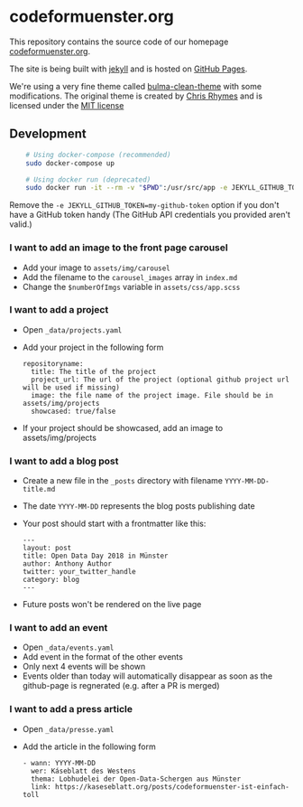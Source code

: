 # codeformuenster.org

This repository contains the source code of our homepage [codeformuenster.org](https://codeformuenster.org/).

The site is being built with [jekyll](https://jekyllrb.com/) and is hosted on [GitHub Pages](https://pages.github.com/).

We're using a very fine theme called [bulma-clean-theme](https://github.com/chrisrhymes/bulma-clean-theme) with some modifications. The original theme is created by [Chris Rhymes](https://www.csrhymes.com/) and is licensed under the [MIT license](https://github.com/chrisrhymes/bulma-clean-theme/blob/master/LICENSE.txt)

## Development

```bash
    # Using docker-compose (recommended)
    sudo docker-compose up

    # Using docker run (deprecated)
    sudo docker run -it --rm -v "$PWD":/usr/src/app -e JEKYLL_GITHUB_TOKEN=my-github-token -p "4000:4000" starefossen/github-pages@sha256:5097d63b50e7a894b694761ded6ace912aa901b98f283824801db649ddb37684 jekyll serve --drafts --unpublished --future --host 0.0.0.0
```

Remove the `-e JEKYLL_GITHUB_TOKEN=my-github-token` option if you don't have a GitHub token handy (The GitHub API credentials you provided aren't valid.)

### I want to add an image to the front page carousel

- Add your image to `assets/img/carousel`
- Add the filename to the `carousel_images` array in `index.md`
- Change the `$numberOfImgs` variable in `assets/css/app.scss`

### I want to add a project

- Open `_data/projects.yaml`
- Add your project in the following form

      repositoryname:
        title: The title of the project
        project_url: The url of the project (optional github project url will be used if missing)
        image: the file name of the project image. File should be in assets/img/projects
        showcased: true/false

- If your project should be showcased, add an image to assets/img/projects

### I want to add a blog post

- Create a new file in the `_posts` directory with filename `YYYY-MM-DD-title.md`
- The date `YYYY-MM-DD` represents the blog posts publishing date
- Your post should start with a frontmatter like this:

      ---
      layout: post
      title: Open Data Day 2018 in Münster
      author: Anthony Author
      twitter: your_twitter_handle
      category: blog
      ---

- Future posts won't be rendered on the live page

### I want to add an event

- Open `_data/events.yaml`
- Add event in the format of the other events
- Only next 4 events will be shown
- Events older than today will automatically disappear as soon as the github-page is regnerated (e.g. after a PR is merged)

### I want to add a press article

- Open `_data/presse.yaml`
- Add the article in the following form


      - wann: YYYY-MM-DD
        wer: Káseblatt des Westens
        thema: Lobhudelei der Open-Data-Schergen aus Münster
        link: https://kaseseblatt.org/posts/codeformuenster-ist-einfach-toll
